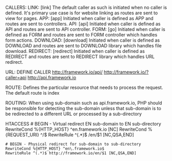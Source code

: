 CALLERS:
	LINK: [link]	The default caller as such is initiated when no caller is defined. It's primary use case is for website linking as routes are sent to view for pages.
	APP: [app]	Initiated when caller is defined as APP and routes are sent to controllers.
	API: [api]	Initiated when caller is defined as API and routes are sent to API controller.
	FORM: [go]	Initiated when caller is defined as FORM and routes are sent to FORM controller which handles form actions.
	DOWNLOAD: [download]	Initiated when caller is defined as DOWNLOAD and routes are sent to DOWNLOAD library which handles file download.
	REDIRECT: [redirect]	Initiated when caller is defined as REDIRECT and routes are sent to REDIRECT library which handles URL redirect.


URL: DEFINE CALLER
	http://framework.io/api/
	http://framework.io/?caller=api
	http://api.framework.io

ROUTE:
	Defines the particular resource that needs to process the request. The default route is index

ROUTING:
	When using sub-domain such as api.framework.io, PHP should be responsible for detecting the sub-domain unless that sub-domain is to be redirected to a different URL or processed by a sub-directory



HTACCESS
	# BEGIN - Virtual redirect EN sub-domain to EN sub-directory
	RewriteCond %{HTTP_HOST} ^en\.framework.io [NC]
	RewriteCond %{REQUEST_URI} ^/$
	RewriteRule ^(.*)$ /en/$1 [NC,QSA,END]


	# BEGIN - Physical redirect for sub-domain to sub-directory
	RewriteCond %{HTTP_HOST} ^en\.framework.io$
	RewriteRule ^(.*)$ http://framework.io/en/$1 [NC,QSA,END]